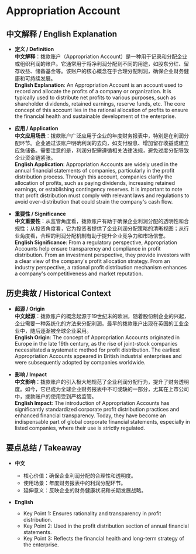 # Appropriation Account

## 中文解释 / English Explanation

* **定义 / Definition**  
  **中文解释**：拨款账户（Appropriation Account）是一种用于记录和分配企业或组织利润的账户。它通常用于将净利润分配到不同的用途，如股东分红、留存收益、储备基金等。该账户的核心概念在于合理分配利润，确保企业财务健康和可持续发展。  
  **English Explanation**: An Appropriation Account is an account used to record and allocate the profits of a company or organization. It is typically used to distribute net profits to various purposes, such as shareholder dividends, retained earnings, reserve funds, etc. The core concept of this account lies in the rational allocation of profits to ensure the financial health and sustainable development of the enterprise.

* **应用 / Application**  
  **中文应用场景**：拨款账户广泛应用于企业的年度财务报表中，特别是在利润分配环节。企业通过该账户明确利润的去向，如支付股息、增加留存收益或建立应急储备。需要注意的是，利润分配需遵循相关法律法规，避免过度分配导致企业资金链紧张。  
  **English Application**: Appropriation Accounts are widely used in the annual financial statements of companies, particularly in the profit distribution process. Through this account, companies clarify the allocation of profits, such as paying dividends, increasing retained earnings, or establishing contingency reserves. It is important to note that profit distribution must comply with relevant laws and regulations to avoid over-distribution that could strain the company's cash flow.

* **重要性 / Significance**  
  **中文重要性**：从监管角度看，拨款账户有助于确保企业利润分配的透明性和合规性；从投资角度看，它为投资者提供了企业利润分配策略的清晰视图；从行业角度看，合理的利润分配机制有助于提升企业竞争力和市场信誉。  
  **English Significance**: From a regulatory perspective, Appropriation Accounts help ensure transparency and compliance in profit distribution. From an investment perspective, they provide investors with a clear view of the company's profit allocation strategy. From an industry perspective, a rational profit distribution mechanism enhances a company's competitiveness and market reputation.

## 历史典故 / Historical Context

* **起源 / Origin**  
  **中文起源**：拨款账户的概念起源于19世纪末的欧洲，随着股份制企业的兴起，企业需要一种系统化的方法来分配利润。最早的拨款账户出现在英国的工业企业中，随后逐渐被全球企业采用。  
  **English Origin**: The concept of Appropriation Accounts originated in Europe in the late 19th century, as the rise of joint-stock companies necessitated a systematic method for profit distribution. The earliest Appropriation Accounts appeared in British industrial enterprises and were subsequently adopted by companies worldwide.

* **影响 / Impact**  
  **中文影响**：拨款账户的引入极大地规范了企业利润分配行为，提升了财务透明度。如今，它已成为全球企业财务报表中不可或缺的一部分，尤其在上市公司中，拨款账户的使用受到严格监管。  
  **English Impact**: The introduction of Appropriation Accounts has significantly standardized corporate profit distribution practices and enhanced financial transparency. Today, they have become an indispensable part of global corporate financial statements, especially in listed companies, where their use is strictly regulated.

## 要点总结 / Takeaway

* **中文**  
  - 核心价值：确保企业利润分配的合理性和透明度。  
  - 使用场景：年度财务报表中的利润分配环节。  
  - 延伸意义：反映企业的财务健康状况和长期发展战略。  

* **English**  
  - Key Point 1: Ensures rationality and transparency in profit distribution.  
  - Key Point 2: Used in the profit distribution section of annual financial statements.  
  - Key Point 3: Reflects the financial health and long-term strategy of the enterprise.